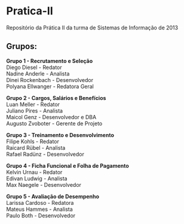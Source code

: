 # Pratica-II
Repositório da Prática II da turma de Sistemas de Informação de 2013

## Grupos:
**Grupo 1 - Recrutamento e Seleção**  
Diego Diesel - Redator  
Nadine Anderle - Analista  
Dinei Rockenbach - Desenvolvedor  
Polyana Ellwanger - Redatora Geral  

**Grupo 2 - Cargos, Salários e Benefícios**  
Luan Meller - Redator  
Juliano Pires - Analista  
Maicol Genz - Desenvolvedor e DBA  
Augusto Zvoboter - Gerente de Projeto  

**Grupo 3 - Treinamento e Desenvolvimento**  
Filipe Kohls - Redator  
Raicard Rübel - Analista  
Rafael Radünz - Desenvolvedor  

**Grupo 4 - Ficha Funcional e Folha de Pagamento**  
Kelvin Urnau - Redator  
Edivan Ludwig - Analista  
Max Naegele - Desenvolvedor  

**Grupo 5 - Avaliação de Desempenho**  
Larissa Cardoso - Redatora  
Mateus Hammes - Analista  
Paulo Both - Desenvolvedor  

